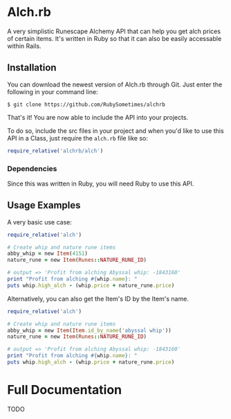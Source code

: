 # Alch.rb
A very simplistic Runescape Alchemy API that can help you get alch prices of certain items.  It's written in Ruby so that it can also be easily accessable within Rails.

## Installation
You can download the newest version of Alch.rb through Git.  Just enter the following in your command line:

`$ git clone https://github.com/RubySometimes/alchrb`

That's it! You are now able to include the API into your projects.

To do so, include the src files in your project and when you'd like to use this API in a Class, just require the `alch.rb` file like so:

```ruby
require_relative('alchrb/alch')
```

### Dependencies
Since this was written in Ruby, you will need Ruby to use this API.

## Usage Examples
A very basic use case:
```ruby
require_relative('alch')

# Create whip and nature rune items
abby_whip = new Item(4151)
nature_rune = new Item(Runes::NATURE_RUNE_ID)

# output => 'Profit from alching Abyssal whip: -1843160'
print "Profit from alching #{whip.name}: "
puts whip.high_alch - (whip.price + nature_rune.price)
```

Alternatively, you can also get the Item's ID by the Item's name.

```ruby
require_relative('alch')

# Create whip and nature rune items
abby_whip = new Item(Item.id_by_name('abyssal whip'))
nature_rune = new Item(Runes::NATURE_RUNE_ID)

# output => 'Profit from alching Abyssal whip: -1843160'
print "Profit from alching #{whip.name}: "
puts whip.high_alch - (whip.price + nature_rune.price)
```

# Full Documentation
TODO

